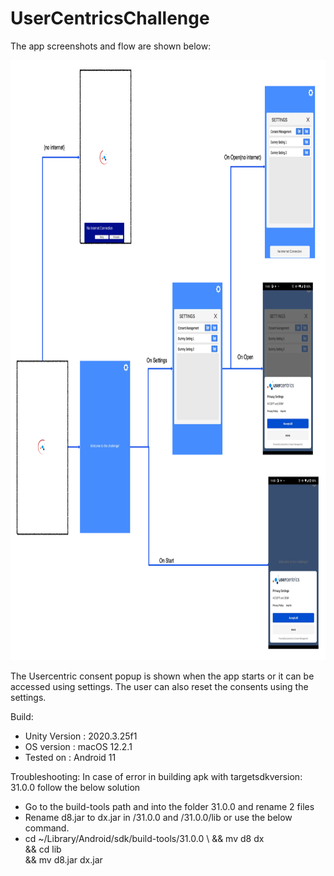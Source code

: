 # UserCentricsChallenge

The app screenshots and flow are shown below:
 
<div class="imageClass">	
<img src="https://github.com/kartikprabhu20/UserCentricsChallenge/blob/main/images/Flow.png?raw=true" width="800" height="960"> 
</div>

The Usercentric consent popup is shown when the app starts or it can be accessed using settings. The user can also reset the consents using the settings.

Build:
- Unity Version : 2020.3.25f1
- OS version : macOS 12.2.1 
- Tested on : Android 11


Troubleshooting:
In case of error in building apk with targetsdkversion: 31.0.0 follow the below solution
- Go to the build-tools path and into the folder 31.0.0 and rename  2 files 
- Rename d8.jar to dx.jar in /31.0.0 and /31.0.0/lib or use the below command.
- cd ~/Library/Android/sdk/build-tools/31.0.0 \ 
  && mv d8 dx \
  && cd lib  \
  && mv d8.jar dx.jar
 
